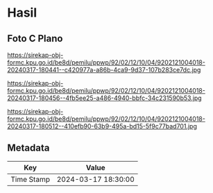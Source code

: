 # Hasil

## Foto C Plano

https://sirekap-obj-formc.kpu.go.id/be8d/pemilu/ppwp/92/02/12/10/04/9202121004018-20240317-180441--c420977a-a86b-4ca9-9d37-107b283ce7dc.jpg

https://sirekap-obj-formc.kpu.go.id/be8d/pemilu/ppwp/92/02/12/10/04/9202121004018-20240317-180456--4fb5ee25-a486-4940-bbfc-34c231590b53.jpg

https://sirekap-obj-formc.kpu.go.id/be8d/pemilu/ppwp/92/02/12/10/04/9202121004018-20240317-180512--410efb90-63b9-495a-bd15-5f9c77bad701.jpg


## Metadata

| Key        | Value               |
| ---------- | ------------------- |
| Time Stamp | 2024-03-17 18:30:00 |



